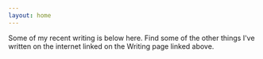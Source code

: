 ```yaml
---
layout: home
---
```


Some of my recent writing is below here. Find some of the other things I've written on the internet  linked on the Writing page linked above.
